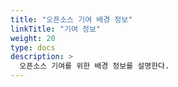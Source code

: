 ```yaml
---
title: "오픈소스 기여 배경 정보"
linkTitle: "기여 정보"
weight: 20
type: docs
description: >
  오픈소스 기여를 위한 배경 정보를 설명한다. 
---
```

